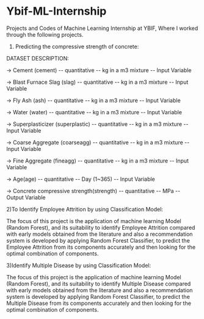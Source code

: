 # Ybif-ML-Internship
Projects and Codes of Machine Learning Internship at YBIF, Where I worked through the following projects.

 1) Predicting the compressive strength of concrete:
    
 DATASET DESCRIPTION:
 
 -> Cement (cement) -- quantitative -- kg in a m3 mixture -- Input Variable
 
 -> Blast Furnace Slag (slag) -- quantitative -- kg in a m3 mixture -- Input Variable
 
 -> Fly Ash (ash) -- quantitative -- kg in a m3 mixture -- Input Variable
 
 -> Water (water) -- quantitative -- kg in a m3 mixture -- Input Variable
 
 -> Superplasticizer (superplastic) -- quantitative -- kg in a m3 mixture -- Input Variable
 
 -> Coarse Aggregate (coarseagg) -- quantitative -- kg in a m3 mixture -- Input Variable
 
 -> Fine Aggregate (fineagg) -- quantitative -- kg in a m3 mixture -- Input Variable
 
 -> Age(age) -- quantitative -- Day (1~365) -- Input Variable
 
 -> Concrete compressive strength(strength) -- quantitative -- MPa -- Output Variable

2)To Identify Employee Attrition by using Classification Model:

The focus of this project is the application of machine learning Model (Random Forest), and its suitability to identify Employee Attrition compared with early models obtained from the literature and also a recommendation system is developed by applying Random Forest Classifier, to predict the Employee Attrition from its components accurately and then looking for the optimal combination of components.

3)Identify Multiple Disease by using Classification Model:

The focus of this project is the application of machine learning Model (Random Forest), and its suitability to identify Multiple Disease compared with early models obtained from the literature and also a recommendation system is developed by applying Random Forest Classifier, to predict the Multiple Disease from its components accurately and then looking for the optimal combination of components.
